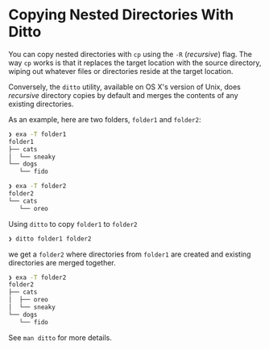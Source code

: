 # Copying Nested Directories With Ditto

You can copy nested directories with `cp` using the `-R` (_recursive_) flag.
The way `cp` works is that it replaces the target location with the source
directory, wiping out whatever files or directories reside at the target
location.

Conversely, the `ditto` utility, available on OS X's version of Unix, does
_recursive_ directory copies by default and merges the contents of any existing
directories.

As an example, here are two folders, `folder1` and `folder2`:

```bash
❯ exa -T folder1
folder1
├── cats
│  └── sneaky
└── dogs
   └── fido

❯ exa -T folder2
folder2
└── cats
   └── oreo
```

Using `ditto` to copy `folder1` to `folder2`

```bash
❯ ditto folder1 folder2
```

we get a `folder2` where directories from `folder1` are created and existing
directories are merged together.

```bash
❯ exa -T folder2
folder2
├── cats
│  ├── oreo
│  └── sneaky
└── dogs
   └── fido
```

See `man ditto` for more details.
